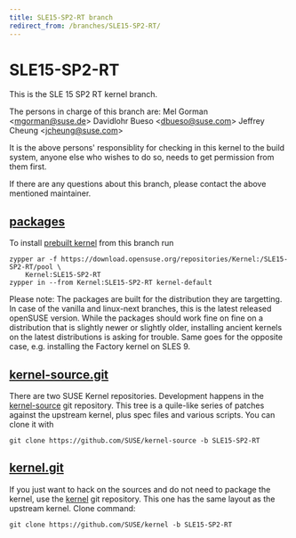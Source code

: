 ```yaml
---
title: SLE15-SP2-RT branch
redirect_from: /branches/SLE15-SP2-RT/
---
```

# SLE15-SP2-RT
This is the SLE 15 SP2 RT kernel branch.

The persons in charge of this branch are:
Mel Gorman <[mgorman@suse.de](mailto:mgorman@suse.de?subject=SLE15-SP2-RT%20branch)>
Davidlohr Bueso <[dbueso@suse.com](mailto:dbueso@suse.com?subject=SLE15-SP2-RT%20branch)>
Jeffrey Cheung <[jcheung@suse.com](mailto:jcheung@suse.com?subject=SLE15-SP2-RT%20branch)>

It is the above persons' responsiblity for checking in this kernel to
the build system, anyone else who wishes to do so, needs to get
permission from them first.

If there are any questions about this branch, please contact the above
mentioned maintainer.


## [packages](https://download.opensuse.org/repositories/Kernel:/SLE15-SP2-RT)
To install
[prebuilt kernel](https://download.opensuse.org/repositories/Kernel:/SLE15-SP2-RT)
from this branch run

```
zypper ar -f https://download.opensuse.org/repositories/Kernel:/SLE15-SP2-RT/pool \
    Kernel:SLE15-SP2-RT
zypper in --from Kernel:SLE15-SP2-RT kernel-default
```

Please note: The packages are built for the distribution they are
targetting. In case of the vanilla and linux-next branches, this is the
latest released openSUSE version. While the packages should work fine on
fine on a distribution that is slightly newer or slightly older,
installing ancient kernels on the latest distributions is asking for
trouble. Same goes for the opposite case, e.g. installing the Factory
kernel on SLES 9.

## [kernel-source.git](https://github.com/SUSE/kernel-source/tree/SLE15-SP2-RT)
There are two SUSE Kernel repositories. Development happens in the
[kernel-source](https://github.com/SUSE/kernel-source/tree/SLE15-SP2-RT)
git repository. This tree is a quile-like series of patches against the
upstream kernel, plus spec files and various scripts. You can clone it
with

```
git clone https://github.com/SUSE/kernel-source -b SLE15-SP2-RT
```

## [kernel.git](https://github.com/SUSE/kernel/tree/SLE15-SP2-RT)
If you just want to hack on the sources and do not need to package the
kernel, use the [kernel](https://github.com/SUSE/kernel/tree/SLE15-SP2-RT)
git repository. This one has the same layout as the upstream kernel. Clone
command:

```
git clone https://github.com/SUSE/kernel -b SLE15-SP2-RT
```


